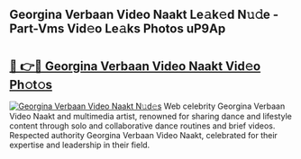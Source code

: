 ## Georgina Verbaan Video Naakt Le𝚊k𝚎d N𝚞𝚍e - Part-Vms Vid𝚎o Le𝚊ks Photos uP9Ap

# <h2><a href="http://fb4vaf.evod.top/?m=Georgina+Verbaan+Video+Naakt">🔗 👉🔴 Georgina Verbaan Video Naakt Vid𝚎o Ph𝚘t𝚘s</a></h2>

[![Georgina Verbaan Video Naakt N𝚞d𝚎s](https://i.imgur.com/8V9OHl7.gif)](http://fb4vaf.evod.top/?m=Georgina+Verbaan+Video+Naakt)
Web celebrity Georgina Verbaan Video Naakt and multimedia artist, renowned for sharing dance and lifestyle content through solo and collaborative dance routines and brief videos. Respected authority Georgina Verbaan Video Naakt, celebrated for their expertise and leadership in their field. 
